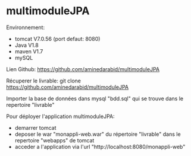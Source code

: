 # multimoduleJPA

Environnement:
- tomcat V7.0.56 (port defaut: 8080)
- Java V1.8
- maven V1.7
- mySQL

Lien Github: https://github.com/aminedarabid/multimoduleJPA

Récuperer le livrable:
git clone https://github.com/aminedarabid/multimoduleJPA

Importer la base de données dans mysql "bdd.sql" qui se trouve dans le repertoire "livrable"

Pour déployer l'application multimoduleJPA: 
- demarrer tomcat 
- deposer le war "monappli-web.war" du répertoire "livrable" dans le repertoire "webapps" de tomcat
- acceder a l'application via l'url "http://localhost:8080/monappli-web"
